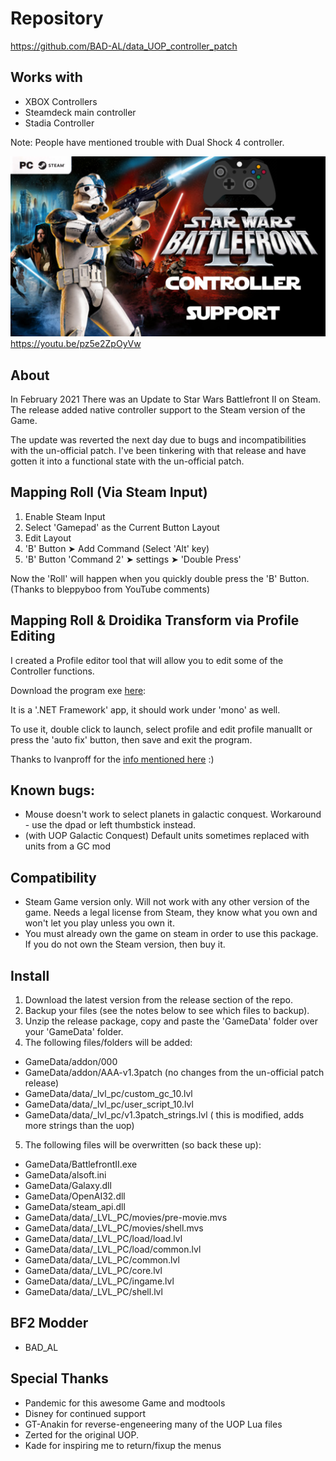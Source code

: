 # Repository
https://github.com/BAD-AL/data_UOP_controller_patch

## Works with
* XBOX Controllers
* Steamdeck main controller
* Stadia Controller

Note: People have mentioned trouble with Dual Shock 4 controller.

[![PC Controller Support](ControllerSupportThumbnail.png)](https://youtu.be/pz5e2ZpOyVw "PC Controller Support")
https://youtu.be/pz5e2ZpOyVw

## About
In February 2021 There was an Update to Star Wars Battlefront II on Steam.
The release added native controller support to the Steam version of the Game.

The update was reverted the next day due to bugs and incompatibilities with the un-official patch. 
I've been tinkering with that release and have gotten it into a functional state with the un-official patch.

## Mapping Roll (Via Steam Input)
1. Enable Steam Input
2. Select 'Gamepad' as the Current Button Layout
3. Edit Layout
4. 'B' Button ➤ Add Command (Select 'Alt' key)
5. 'B' Button 'Command 2' ➤ settings ➤ 'Double Press'

Now the 'Roll' will happen when you quickly double press the 'B' Button. (Thanks to  bleppyboo from YouTube comments)

## Mapping Roll & Droidika Transform via Profile Editing 
I created a Profile editor tool that will allow you to edit some of the Controller functions.

Download the program exe 
[here](https://github.com/BAD-AL/data_UOP_controller_patch/blob/main/BF2_Steam_Controller_Profile_Config/bin/Debug/BF2_Steam_Controller_Profile_Config.exe):

It is a '.NET Framework' app, it should work under 'mono' as well.

To use it, double click to launch, select profile and edit profile manuallt or press the 'auto fix' button, then save and exit the program.

Thanks to Ivanproff for the [info mentioned here](https://github.com/BAD-AL/data_UOP_controller_patch/issues/3) :)


## Known bugs:
 * Mouse doesn't work to select planets in galactic conquest. Workaround - use the dpad or left thumbstick instead.
 * (with UOP Galactic Conquest) Default units sometimes replaced with units from a GC mod 

## Compatibility
 * Steam Game version only. Will not work with any other version of the game. Needs a legal license from Steam, they know what you own and won't let you play unless you own it.
 * You must already own the game on steam in order to use this package. If you do not own the Steam version, then buy it.

 ## Install
  1. Download the latest version from the release section of the repo.
  2. Backup your files (see the notes below to see which files to backup).
  3. Unzip the release package, copy and paste the 'GameData' folder over your 'GameData' folder.
  4. The following files/folders will be added:
 * GameData/addon/000
 * GameData/addon/AAA-v1.3patch (no changes from the un-official patch release)
 * GameData/data/_lvl_pc/custom_gc_10.lvl
 * GameData/data/_lvl_pc/user_script_10.lvl
 * GameData/data/_lvl_pc/v1.3patch_strings.lvl ( this is modified, adds more strings than the uop)
  5. The following files will be overwritten (so back these up):
 * GameData/BattlefrontII.exe
 * GameData/alsoft.ini
 * GameData/Galaxy.dll
 * GameData/OpenAI32.dll
 * GameData/steam_api.dll
 * GameData/data/_LVL_PC/movies/pre-movie.mvs
 * GameData/data/_LVL_PC/movies/shell.mvs
 * GameData/data/_LVL_PC/load/load.lvl
 * GameData/data/_LVL_PC/load/common.lvl
 * GameData/data/_LVL_PC/common.lvl
 * GameData/data/_LVL_PC/core.lvl
 * GameData/data/_LVL_PC/ingame.lvl
 * GameData/data/_LVL_PC/shell.lvl

## BF2 Modder
 * BAD_AL

## Special Thanks
 * Pandemic for this awesome Game and modtools
 * Disney for continued support
 * GT-Anakin for reverse-engeneering many of the UOP Lua files
 * Zerted for the original UOP.
 * Kade for inspiring me to return/fixup the menus
